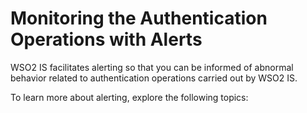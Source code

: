 # Monitoring the Authentication Operations with Alerts

WSO2 IS facilitates alerting so that you can be informed of abnormal
behavior related to authentication operations carried out by WSO2 IS.

To learn more about alerting, explore the following topics:
